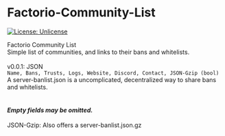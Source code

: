# Factorio-Community-List
[![License: Unlicense](https://img.shields.io/badge/license-Unlicense-blue.svg)](http://unlicense.org/)

Factorio Community List<br>
Simple list of communities, and links to their bans and whitelists.<br>
<br>
v0.0.1: JSON<br>
`Name, Bans, Trusts, Logs, Website, Discord, Contact, JSON-Gzip (bool)`<br>
A server-banlist.json is a uncomplicated, decentralized way to share bans and whitelists.<br>
<br>
#### *Empty fields may be omitted.*<br>
JSON-Gzip: Also offers a server-banlist.json.gz<br>
